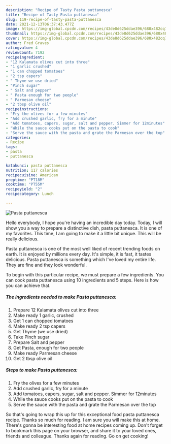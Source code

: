 ```yaml
---
description: "Recipe of Tasty Pasta puttanesca"
title: "Recipe of Tasty Pasta puttanesca"
slug: 119-recipe-of-tasty-pasta-puttanesca
date: 2021-12-13T06:37:43.477Z
image: https://img-global.cpcdn.com/recipes/43de8d625ddae396/680x482cq70/pasta-puttanesca-recipe-main-photo.jpg
thumbnail: https://img-global.cpcdn.com/recipes/43de8d625ddae396/680x482cq70/pasta-puttanesca-recipe-main-photo.jpg
cover: https://img-global.cpcdn.com/recipes/43de8d625ddae396/680x482cq70/pasta-puttanesca-recipe-main-photo.jpg
author: Fred Graves
ratingvalue: 4
reviewcount: 7192
recipeingredient:
- "12 Kalamata olives cut into three"
- "1 garlic crushed"
- "1 can chopped tomatoes"
- "2 tsp capers"
- " Thyme we use dried"
- "Pinch sugar"
- " Salt and pepper"
- " Pasta enough for two people"
- " Parmesan cheese"
- "2 tbsp olive oil"
recipeinstructions:
- "Fry the olives for a few minutes"
- "Add crushed garlic, fry for a minute"
- "Add tomatoes, capers, sugar, salt and pepper. Simmer for 12minutes"
- "While the sauce cooks put on the pasta to cook"
- "Serve the sauce with the pasta and grate the Parmesan over the top"
categories:
- Recipe
tags:
- pasta
- puttanesca

katakunci: pasta puttanesca 
nutrition: 117 calories
recipecuisine: American
preptime: "PT18M"
cooktime: "PT55M"
recipeyield: "2"
recipecategory: Lunch

---
```



![Pasta puttanesca](https://img-global.cpcdn.com/recipes/43de8d625ddae396/680x482cq70/pasta-puttanesca-recipe-main-photo.jpg)

Hello everybody, I hope you're having an incredible day today. Today, I will show you a way to prepare a distinctive dish, pasta puttanesca. It is one of my favorites. This time, I am going to make it a little bit unique. This will be really delicious.



Pasta puttanesca is one of the most well liked of recent trending foods on earth. It is enjoyed by millions every day. It's simple, it is fast, it tastes delicious. Pasta puttanesca is something which I've loved my entire life. They are fine and they look wonderful.


To begin with this particular recipe, we must prepare a few ingredients. You can cook pasta puttanesca using 10 ingredients and 5 steps. Here is how you can achieve that.

<!--inarticleads1-->

##### The ingredients needed to make Pasta puttanesca:

1. Prepare 12 Kalamata olives cut into three
1. Make ready 1 garlic, crushed
1. Get 1 can chopped tomatoes
1. Make ready 2 tsp capers
1. Get  Thyme (we use dried)
1. Take Pinch sugar
1. Prepare  Salt and pepper
1. Get  Pasta, enough for two people
1. Make ready  Parmesan cheese
1. Get 2 tbsp olive oil




<!--inarticleads2-->

##### Steps to make Pasta puttanesca:

1. Fry the olives for a few minutes
1. Add crushed garlic, fry for a minute
1. Add tomatoes, capers, sugar, salt and pepper. Simmer for 12minutes
1. While the sauce cooks put on the pasta to cook
1. Serve the sauce with the pasta and grate the Parmesan over the top




So that's going to wrap this up for this exceptional food pasta puttanesca recipe. Thanks so much for reading. I am sure you will make this at home. There's gonna be interesting food at home recipes coming up. Don't forget to bookmark this page on your browser, and share it to your loved ones, friends and colleague. Thanks again for reading. Go on get cooking!

